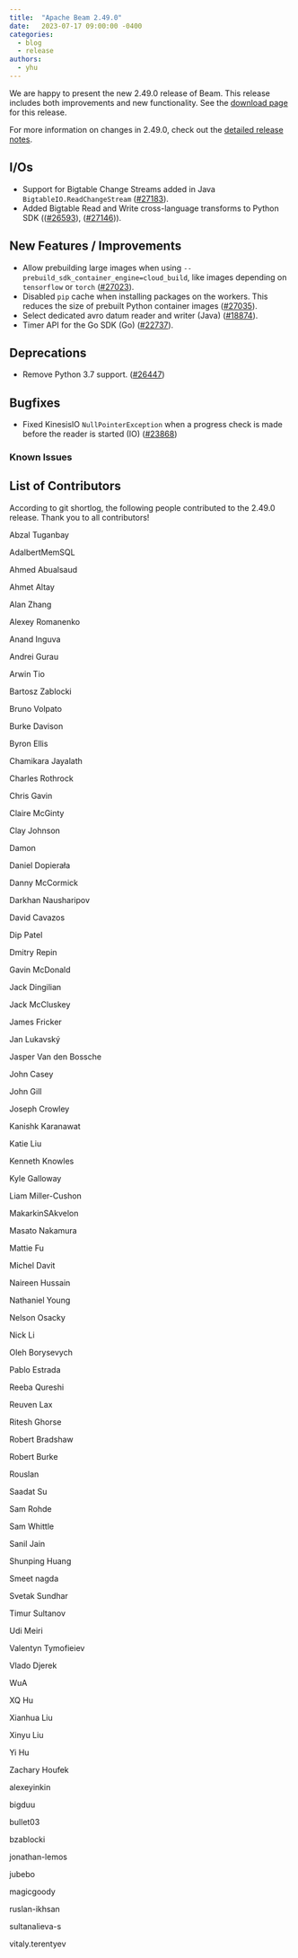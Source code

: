 ```yaml
---
title:  "Apache Beam 2.49.0"
date:   2023-07-17 09:00:00 -0400
categories:
  - blog
  - release
authors:
  - yhu
---
```

<!--
Licensed under the Apache License, Version 2.0 (the "License");
you may not use this file except in compliance with the License.
You may obtain a copy of the License at
http://www.apache.org/licenses/LICENSE-2.0
Unless required by applicable law or agreed to in writing, software
distributed under the License is distributed on an "AS IS" BASIS,
WITHOUT WARRANTIES OR CONDITIONS OF ANY KIND, either express or implied.
See the License for the specific language governing permissions and
limitations under the License.
-->

We are happy to present the new 2.49.0 release of Beam.
This release includes both improvements and new functionality.
See the [download page](/get-started/downloads/#2490-2023-07-17) for this release.

<!--more-->

For more information on changes in 2.49.0, check out the [detailed release notes](https://github.com/apache/beam/milestone/13).

## I/Os

* Support for Bigtable Change Streams added in Java `BigtableIO.ReadChangeStream` ([#27183](https://github.com/apache/beam/issues/27183)).
* Added Bigtable Read and Write cross-language transforms to Python SDK (([#26593](https://github.com/apache/beam/issues/26593)), ([#27146](https://github.com/apache/beam/issues/27146))).

## New Features / Improvements

* Allow prebuilding large images when using `--prebuild_sdk_container_engine=cloud_build`, like images depending on `tensorflow` or `torch` ([#27023](https://github.com/apache/beam/pull/27023)).
* Disabled `pip` cache when installing packages on the workers. This reduces the size of prebuilt Python container images ([#27035](https://github.com/apache/beam/pull/27035)).
* Select dedicated avro datum reader and writer (Java) ([#18874](https://github.com/apache/beam/issues/18874)).
* Timer API for the Go SDK (Go) ([#22737](https://github.com/apache/beam/issues/22737)).


## Deprecations

* Remove Python 3.7 support. ([#26447](https://github.com/apache/beam/issues/26447))

## Bugfixes

* Fixed KinesisIO `NullPointerException` when a progress check is made before the reader is started (IO) ([#23868](https://github.com/apache/beam/issues/23868))

### Known Issues


## List of Contributors

According to git shortlog, the following people contributed to the 2.49.0 release. Thank you to all contributors!

Abzal Tuganbay

AdalbertMemSQL

Ahmed Abualsaud

Ahmet Altay

Alan Zhang

Alexey Romanenko

Anand Inguva

Andrei Gurau

Arwin Tio

Bartosz Zablocki

Bruno Volpato

Burke Davison

Byron Ellis

Chamikara Jayalath

Charles Rothrock

Chris Gavin

Claire McGinty

Clay Johnson

Damon

Daniel Dopierała

Danny McCormick

Darkhan Nausharipov

David Cavazos

Dip Patel

Dmitry Repin

Gavin McDonald

Jack Dingilian

Jack McCluskey

James Fricker

Jan Lukavský

Jasper Van den Bossche

John Casey

John Gill

Joseph Crowley

Kanishk Karanawat

Katie Liu

Kenneth Knowles

Kyle Galloway

Liam Miller-Cushon

MakarkinSAkvelon

Masato Nakamura

Mattie Fu

Michel Davit

Naireen Hussain

Nathaniel Young

Nelson Osacky

Nick Li

Oleh Borysevych

Pablo Estrada

Reeba Qureshi

Reuven Lax

Ritesh Ghorse

Robert Bradshaw

Robert Burke

Rouslan

Saadat Su

Sam Rohde

Sam Whittle

Sanil Jain

Shunping Huang

Smeet nagda

Svetak Sundhar

Timur Sultanov

Udi Meiri

Valentyn Tymofieiev

Vlado Djerek

WuA

XQ Hu

Xianhua Liu

Xinyu Liu

Yi Hu

Zachary Houfek

alexeyinkin

bigduu

bullet03

bzablocki

jonathan-lemos

jubebo

magicgoody

ruslan-ikhsan

sultanalieva-s

vitaly.terentyev

